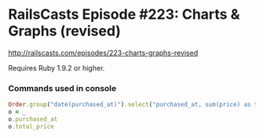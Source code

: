# RailsCasts Episode #223: Charts & Graphs (revised)

http://railscasts.com/episodes/223-charts-graphs-revised

Requires Ruby 1.9.2 or higher.


### Commands used in console

```ruby
Order.group("date(purchased_at)").select("purchased_at, sum(price) as total_price")
o = _
o.purchased_at
o.total_price
```
